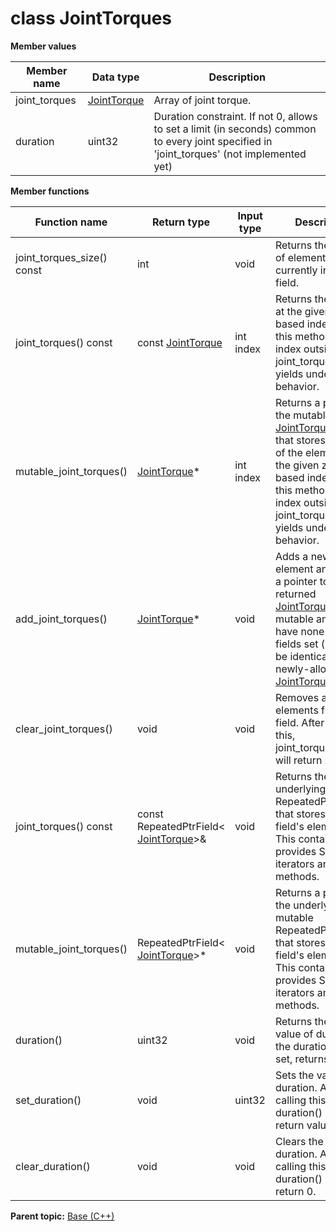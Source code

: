 # class JointTorques

 **Member values** 

|Member name|Data type|Description|
|-----------|---------|-----------|
|joint\_torques| [JointTorque](JointTorque.md#)|Array of joint torque.|
|duration|uint32|Duration constraint. If not 0, allows to set a limit \(in seconds\) common to every joint specified in 'joint\_torques' \(not implemented yet\)|

 **Member functions** 

|Function name|Return type|Input type|Description|
|-------------|-----------|----------|-----------|
|joint\_torques\_size\(\) const|int|void|Returns the number of elements currently in the field.|
|joint\_torques\(\) const|const [JointTorque](JointTorque.md#)|int index|Returns the element at the given zero-based index. Calling this method with index outside of \[0, joint\_torques\_size\(\)\) yields undefined behavior.|
|mutable\_joint\_torques\(\)| [JointTorque](JointTorque.md#)\*|int index|Returns a pointer to the mutable [JointTorque](JointTorque.md#) object that stores the value of the element at the given zero-based index. Calling this method with index outside of \[0, joint\_torques\_size\(\)\) yields undefined behavior.|
|add\_joint\_torques\(\)| [JointTorque](JointTorque.md#)\*|void|Adds a new element and returns a pointer to it. The returned [JointTorque](JointTorque.md#) is mutable and will have none of its fields set \(i.e. it will be identical to a newly-allocated [JointTorque](JointTorque.md#)\).|
|clear\_joint\_torques\(\)|void|void|Removes all elements from the field. After calling this, joint\_torques\_size\(\) will return zero.|
|joint\_torques\(\) const|const RepeatedPtrField< [JointTorque](JointTorque.md#)\>&|void|Returns the underlying RepeatedPtrField that stores the field's elements. This container class provides STL-like iterators and other methods.|
|mutable\_joint\_torques\(\)|RepeatedPtrField< [JointTorque](JointTorque.md#)\>\*|void|Returns a pointer to the underlying mutable RepeatedPtrField that stores the field's elements. This container class provides STL-like iterators and other methods.|
|duration\(\)|uint32|void|Returns the current value of duration. If the duration is not set, returns 0.|
|set\_duration\(\)|void|uint32|Sets the value of duration. After calling this, duration\(\) will return value.|
|clear\_duration\(\)|void|void|Clears the value of duration. After calling this, duration\(\) will return 0.|

**Parent topic:** [Base \(C++\)](../../summary_pages/Base.md)

